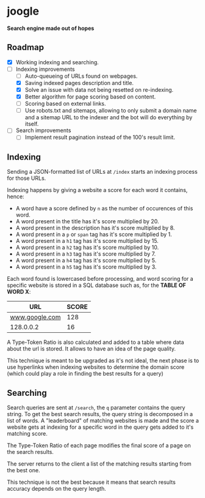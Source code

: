 # joogle

**Search engine made out of hopes**

## Roadmap

- [X] Working indexing and searching.
- [ ] Indexing improvements
    - [ ] Auto-queueing of URLs found on webpages.
    - [X] Saving indexed pages description and title.
    - [X] Solve an issue with data not being resetted on re-indexing.
    - [X] Better algorithm for page scoring based on content.
    - [ ] Scoring based on external links.
    - [ ] Use robots.txt and sitemaps, allowing to only submit a domain name and
        a sitemap URL to the indexer and the bot will do everything by itself.
- [ ] Search improvements
    - [ ] Implement result pagination instead of the 100's result limit.

## Indexing

Sending a JSON-formatted list of URLs at `/index` starts an indexing process
for those URLs.

Indexing happens by giving a website a score for each word it contains, hence:
- A word have a score defined by `n` as the number of occurences of this word.
- A word present in the title has it's score multiplied by 20.
- A word present in the description has it's score multiplied by 8.
- A word present in a `p` or `span` tag has it's score multiplied by 1.
- A word present in a `h1` tag has it's score multiplied by 15.
- A word present in a `h2` tag has it's score multiplied by 10.
- A word present in a `h3` tag has it's score multiplied by 7.
- A word present in a `h4` tag has it's score multiplied by 5.
- A word present in a `h5` tag has it's score multiplied by 3.

Each word found is lowercased before processing, and word scoring for a specific
website is stored in a SQL database such as, for the **TABLE OF WORD X**:

| URL            | SCORE |
| -------------- | ----- |
| www.google.com |   128 |
| 128.0.0.2      |    16 |

A Type-Token Ratio is also calculated and added to a table where data about the
url is stored. It allows to have an idea of the page quality.

This technique is meant to be upgraded as it's not ideal, the next phase is to
use hyperlinks when indexing websites to determine the domain score (which could
play a role in finding the best results for a query)

## Searching

Search queries are sent at `/search`, the `q` parameter contains the query string.
To get the best search results, the query string is decomposed in a list of
words. A "leaderboard" of matching websites is made and the score a website gets
at indexing for a specific word in the query gets added to it's matching score.

The Type-Token Ratio of each page modifies the final score of a page on the 
search results.

The server returns to the client a list of the matching results starting from
the best one.

This technique is not the best because it means that search results accuracy
depends on the query length.
